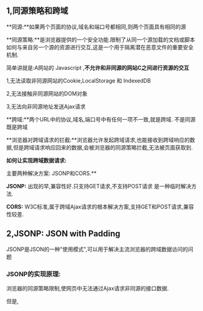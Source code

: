 ## 1,同源策略和跨域

**同源:**如果两个页面的协议,域名和端口号都相同,则两个页面具有相同的源

**同源策略:**是浏览器提供的一个安全功能.限制了从同一个源加载的文档或脚本如何与来自另一个源的资源进行交互,这是一个用于隔离潜在恶意文件的重要安全机制.

简单讲就是:A网站的 Javascript ,**不允许和非同源的网站C之间进行资源的交互**

1,无法读取非同源网站的Cookie,LocalStorage 和 IndexedDB

2,无法接触非同源网站的DOM对象

3,无法向非同源地址发送Ajax请求

**跨域:**两个URL中的协议,域名,端口号中有任何一项不一致,就是跨域.  不是同源既是跨域

**浏览器对跨域请求的拦截:**浏览器允许发起跨域请求,也能接收到跨域响应的数据,但是跨域请求响应回来的数据,会被浏览器的同源策略拦截,无法被页面获取到.

**如何让实现跨域数据请求:**

主要两种解决方案: JSONP和CORS.**

**JSONP:** 出现的早,兼容性好.只支持GET请求,不支持POST请求  是一种临时解决方法.

**CORS:** W3C标准,属于跨域Ajax请求的根本解决方案,支持GET和POST请求,兼容性较差.

## 2,JSONP: JSON with Padding

JSONP是JSON的一种"使用模式",可以用于解决主流浏览器的跨域数据访问的问题

### JSONP的实现原理:

浏览器的同源策略限制,使网页中无法通过Ajax请求非同源的接口数据.

但是,<script>标签不受浏览器同源策略影响,可以通过src属性,请求非同源的js脚本

因此,JSONP的实行原理就是: 通过<script>标签的src属性,请求跨域的数据接口,并通过函数调用的形式,接受跨域接口响应回来的数据.

```html
<script src="./js/getdata.js?callback=success"></script>
```

### 实现JSONP

定义一个success回调函数

```html
<script>
function success(data){
    console.log('获取到了data数据')
    console.log(data)
}
</script>
```

通过<script>标签,请求接口数据

```html
<script src="http://ajax.frontend.net:3006/api/jsonp?callback=success&name=zs&age=20"></script>
```

JSONP缺点:

只支持GET请求,不支持POST请求

注意:JSONP和Ajax之间没有任何关系,不能把JSONP请求数据的方式叫做Ajax,因为JSONP没有用到xhr对象.

### jQuery中的JSONP:

jQuery提供的$.ajax()函数,除了可以发起真正的Ajax数据请求之外,还能发起JSONP数据请求

```javascript
$.ajax({
    url:'http://ajax.frontend.net:3006/api/jsonp?callback=success&name=zs&age=20'
    //若要使用$.ajax()发起JSONP请求,必须指定dataType为jsonp
    dataType:'jsonp'
    success:function(res){
    console.log(res)
    } 
})
```

默认情况下,使用jQuery发起JSONP请求,会自动携带一个callback=jQueryxxx的参数,jQueryxxx是随即生成的一个回调函数名称. 

#### 自定义参数及回调函数名称:

```javascript
$.ajax({
    url:'http://ajax.frontend.net:3006/api/jsonp?callback=success&name=zs&age=20'
    //若要使用$.ajax()发起JSONP请求,必须指定dataType为jsonp
    dataType:'jsonp'
    //发送到服务器端的参数名称,默认值为callback
    jsonp:'callback'
    //自定义的回调函数名称,默认值为jQueryxxx格式
    jsonpCallback: 'abc'
    success:function(res){
    console.log(res)
    } 
})
```

#### jQuery中的JSONP实现过程:

jQuery中的JSONP,也是通过<script>标签的src属性实现跨域数据访问的,只不过,jQuery采用的是动态创建和移除<script>标签的方式,来发起JSONP数据请求的.

在发起JSONP请求时,动态向<header>中append一个<script>标签

在JSONP请求成功以后,动态从<header>中移除刚才append进去的<script>标签

## 3,防抖和节流

### 1,防抖: 

防抖策略(debounce):当事件被触发时,延迟n秒后在执行回调,如果这n秒内事件又被触发,则重新计时

#### 应用场景:输入框的防抖

用户在输入框连续输入一串字符时,可以通过防抖策略,在输入完成之后,才执行查询的请求,这样可以有效减少请求次数,节约请求资源

#### 实现输入框的防抖:

```javascript
//定义防抖动的timer
var timer = null
//定义防抖动函数
function debounceSearch(keywords){
    timer = settimeout(function(){
        //发起JSONP请求
        getSuggestList(keywords)
     },500)
  }
     $('#ipt').on('keyup',function(){
         clearTimeout(timer)
         debouceSearch(keyword)
     })
```

#### 缓存搜索的建议记录:

##### 1,定义缓存对象

```
var cacheObj = {}
```

##### 2,将搜索结果保存到缓存对象中

```javascript
//渲染建议列表
renderSuggesList(res){

 //将搜索的结果,添加到缓存对象中
  var k = $('#ipt').val().trim()
  cacheObj[k] = res
}
```

##### 3,优先从缓存中获取搜索建议

```javascript
//监听文本框的keyup事件
$('#ipt').on('keyup',function(){
  //优先从缓存中获取搜索建议
  if(cacheObj[keywords]){
  return renderSuggestList(cacheObj[keywords])
  }
  debounceSearch(keywords)
})
```

### 2,节流:

节流策略:减少一段时间内事件的触发频率.事件被触发时,一段时间内再次触发无效,等待时间过去才会再次触发

#### 节流应用场景

1,鼠标连续不断的触发某事件,只在单位时间内触发一次

2,懒加载时要监听计算滚动条的位置,但不必每次滑动都触发,可以降低i计算的频率,而不必去浪费CPU资源.

#### 节流阀:

节流阀为空,表示可以执行下一次操作,不为空,表示不能执行下一次操作.

当前操作执行完,必须将节流阀重置为空,表示可以执行下次操作了

每次执行操作前,必须先判断节流阀是否为空.

```javascript
$(fuction{
  var angel = $('#angel')
  var timer = null   //预定义一个timer节流阀
  $(document).on('mousemove',function(e){   //监听时间触发
  if(timer){return}  //判断节流阀是否为空,如果不为空,则证明距离上次执行间隔不足
  timer = setTimeout(fuction(){
  //业务代码
  timer = null  //执行完事件之hi偶,清空节流阀,方便下次开启延时器
  }, 16)
 })
})
```

### 3,节流和防抖区别

防抖:若事件被频繁触发,防抖能保证只有最后一次触发生效,前面N多次的触发都会被忽略

节流:若事件被频繁触发,节流能够减少事件触发的频率,因此节流是有选择性的执行一部分事务